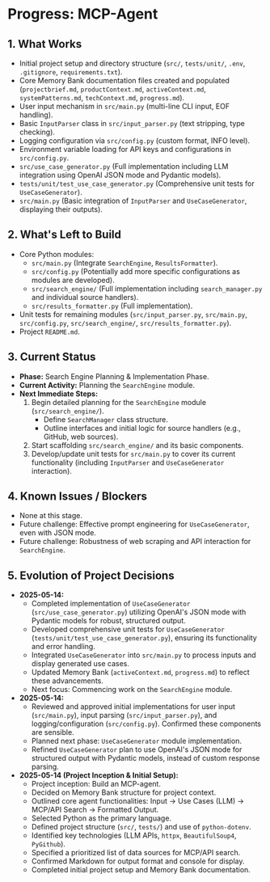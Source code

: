 # Progress: MCP-Agent

## 1. What Works

- Initial project setup and directory structure (`src/`, `tests/unit/`, `.env`, `.gitignore`, `requirements.txt`).
- Core Memory Bank documentation files created and populated (`projectbrief.md`, `productContext.md`, `activeContext.md`, `systemPatterns.md`, `techContext.md`, `progress.md`).
- User input mechanism in `src/main.py` (multi-line CLI input, EOF handling).
- Basic `InputParser` class in `src/input_parser.py` (text stripping, type checking).
- Logging configuration via `src/config.py` (custom format, INFO level).
- Environment variable loading for API keys and configurations in `src/config.py`.
- `src/use_case_generator.py` (Full implementation including LLM integration using OpenAI JSON mode and Pydantic models).
- `tests/unit/test_use_case_generator.py` (Comprehensive unit tests for `UseCaseGenerator`).
- `src/main.py` (Basic integration of `InputParser` and `UseCaseGenerator`, displaying their outputs).

## 2. What's Left to Build

- Core Python modules:
  - `src/main.py` (Integrate `SearchEngine`, `ResultsFormatter`).
  - `src/config.py` (Potentially add more specific configurations as modules are developed).
  - `src/search_engine/` (Full implementation including `search_manager.py` and individual source handlers).
  - `src/results_formatter.py` (Full implementation).
- Unit tests for remaining modules (`src/input_parser.py`, `src/main.py`, `src/config.py`, `src/search_engine/`, `src/results_formatter.py`).
- Project `README.md`.

## 3. Current Status

- **Phase:** Search Engine Planning & Implementation Phase.
- **Current Activity:** Planning the `SearchEngine` module.
- **Next Immediate Steps:**
    1. Begin detailed planning for the `SearchEngine` module (`src/search_engine/`).
        - Define `SearchManager` class structure.
        - Outline interfaces and initial logic for source handlers (e.g., GitHub, web sources).
    2. Start scaffolding `src/search_engine/` and its basic components.
    3. Develop/update unit tests for `src/main.py` to cover its current functionality (including `InputParser` and `UseCaseGenerator` interaction).

## 4. Known Issues / Blockers

- None at this stage.
- Future challenge: Effective prompt engineering for `UseCaseGenerator`, even with JSON mode.
- Future challenge: Robustness of web scraping and API interaction for `SearchEngine`.

## 5. Evolution of Project Decisions

- **2025-05-14:**
  - Completed implementation of `UseCaseGenerator` (`src/use_case_generator.py`) utilizing OpenAI's JSON mode with Pydantic models for robust, structured output.
  - Developed comprehensive unit tests for `UseCaseGenerator` (`tests/unit/test_use_case_generator.py`), ensuring its functionality and error handling.
  - Integrated `UseCaseGenerator` into `src/main.py` to process inputs and display generated use cases.
  - Updated Memory Bank (`activeContext.md`, `progress.md`) to reflect these advancements.
  - Next focus: Commencing work on the `SearchEngine` module.
- **2025-05-14:**
  - Reviewed and approved initial implementations for user input (`src/main.py`), input parsing (`src/input_parser.py`), and logging/configuration (`src/config.py`). Confirmed these components are sensible.
  - Planned next phase: `UseCaseGenerator` module implementation.
  - Refined `UseCaseGenerator` plan to use OpenAI's JSON mode for structured output with Pydantic models, instead of custom response parsing.
- **2025-05-14 (Project Inception & Initial Setup):**
  - Project inception: Build an MCP-agent.
  - Decided on Memory Bank structure for project context.
  - Outlined core agent functionalities: Input -> Use Cases (LLM) -> MCP/API Search -> Formatted Output.
  - Selected Python as the primary language.
  - Defined project structure (`src/`, `tests/`) and use of `python-dotenv`.
  - Identified key technologies (LLM APIs, `httpx`, `BeautifulSoup4`, `PyGithub`).
  - Specified a prioritized list of data sources for MCP/API search.
  - Confirmed Markdown for output format and console for display.
  - Completed initial project setup and Memory Bank documentation.
